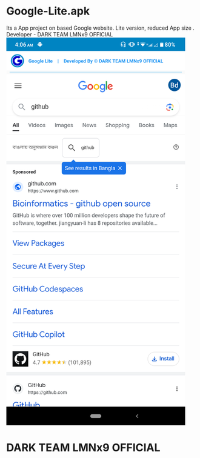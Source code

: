 # Google-Lite.apk
Its a App project on based Google website. Lite version, reduced App size . Developer - DARK TEAM LMNx9 OFFICIAL 
![logo](https://github.com/LMNx9-JOHNY/Google-Lite.apk/blob/main/Screenshot_20240121-040607.png)
# DARK TEAM LMNx9 OFFICIAL 
